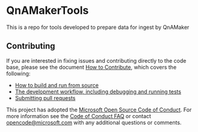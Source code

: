 # QnAMakerTools
This is a repo for tools developed to prepare data for ingest by QnAMaker

## Contributing
If you are interested in fixing issues and contributing directly to the code base,
please see the document [How to Contribute](https://github.com/Microsoft/sqlopsstudio/wiki/How-to-Contribute), which covers the following:

* [How to build and run from source](https://github.com/Microsoft/sqlopsstudio/wiki/How-to-Contribute#Build-and-Run-From-Source)
* [The development workflow, including debugging and running tests](https://github.com/Microsoft/sqlopsstudio/wiki/How-to-Contribute#development-workflow)
* [Submitting pull requests](https://github.com/Microsoft/sqlopsstudio/wiki/How-to-Contribute#pull-requests)

This project has adopted the [Microsoft Open Source Code of Conduct](https://opensource.microsoft.com/codeofconduct/). For more information see the [Code of Conduct FAQ](https://opensource.microsoft.com/codeofconduct/faq/) or contact [opencode@microsoft.com](mailto:opencode@microsoft.com) with any additional questions or comments.
